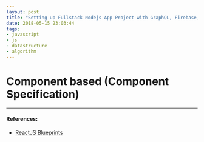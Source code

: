 ```yaml
---
layout: post
title: "Setting up Fullstack Nodejs App Project with GraphQL, Firebase, and Quasar Framework"
date: 2018-05-15 23:03:44
tags:
- javascript
- js
- datastructure
- algorithm 
---
```


# Component based (Component Specification)

  
-----

#### References:

- [ReactJS Blueprints](https://www.packtpub.com/web-development/reactjs-blueprints)
